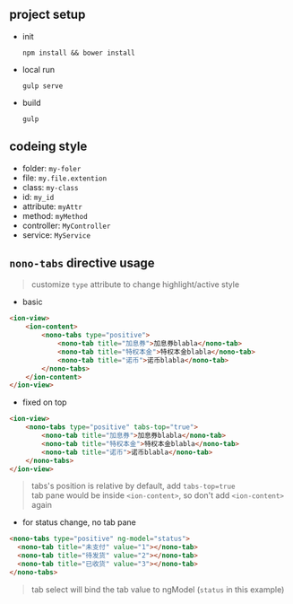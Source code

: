 ## project setup
* init  

	~~~
	npm install && bower install
	~~~
* local run 

	~~~
	gulp serve
	~~~
* build 

	~~~
	gulp
	~~~

## codeing style  
* folder: `my-foler`  
* file: `my.file.extention`  
* class: `my-class`  
* id: `my_id`  
* attribute: `myAttr`  
* method: `myMethod`    
* controller: `MyController`  
* service: `MyService`  

## `nono-tabs` directive usage
> customize `type` attribute to change highlight/active style  

* basic 

~~~html
<ion-view>
	<ion-content>
		<nono-tabs type="positive">
			<nono-tab title="加息券">加息券blabla</nono-tab>
			<nono-tab title="特权本金">特权本金blabla</nono-tab>
			<nono-tab title="诺币">诺币blabla</nono-tab>
		</nono-tabs>
	</ion-content>
</ion-view>
~~~

* fixed on top  

~~~html
<ion-view>
	<nono-tabs type="positive" tabs-top="true">
		<nono-tab title="加息券">加息券blabla</nono-tab>
		<nono-tab title="特权本金">特权本金blabla</nono-tab>
		<nono-tab title="诺币">诺币blabla</nono-tab>
	</nono-tabs>
</ion-view>
~~~
> tabs's position is relative by default, add `tabs-top=true`  
> tab pane would be inside `<ion-content>`, so don't add `<ion-content>` again

* for status change, no tab pane

~~~html
<nono-tabs type="positive" ng-model="status">
  <nono-tab title="未支付" value="1"></nono-tab>
  <nono-tab title="待发货" value="2"></nono-tab>
  <nono-tab title="已收货" value="3"></nono-tab>
</nono-tabs>
~~~
> tab select will bind the tab value to ngModel (`status` in this example)